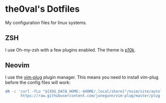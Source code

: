 # the0val's Dotfiles

My configuration files for linux systems. 

## ZSH

I use Oh-my-zsh with a few plugins enabled. The theme is [p10k](https://github.com/romkatv/powerlevel10k).

## Neovim

I use the [vim-plug](https://github.com/junegunn/vim-plug) plugin manager. This means you need to install vim-plug before the config files will work:

```sh
sh -c 'curl -fLo "${XDG_DATA_HOME:-$HOME/.local/share}"/nvim/site/autoload/plug.vim --create-dirs \
       https://raw.githubusercontent.com/junegunn/vim-plug/master/plug.vim'
```
